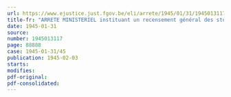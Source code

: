 ```yaml
---
url: https://www.ejustice.just.fgov.be/eli/arrete/1945/01/31/1945013117/justel
title-fr: "ARRETE MINISTERIEL instituant un recensement général des stocks de diamant brut"
date: 1945-01-31
source:
number: 1945013117
page: 88888
case: 1945-01-31/45
publication: 1945-02-03
starts:
modifies:
pdf-original:
pdf-consolidated:
---
```



